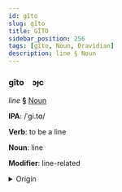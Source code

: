 ```yaml
---
id: gîto
slug: gîto
title: GÎTO
sidebar_position: 256
tags: [gîto, Noun, Dravidian]
description: line § Noun
---
```


### gîto&emsp;<span kind="abugida">ꜿɟc</span>

*line* **§** [Noun](../../tags/Noun)

**IPA**: /ˈgi.tɑ/

**Verb**: to be a line

**Noun**: line

**Modifier**: line-related

<details>
    <summary>Origin</summary>
    Telugu గీత gīta /giː.ta/<br/>
    <em>Dravidian Language Family</em>
</details>